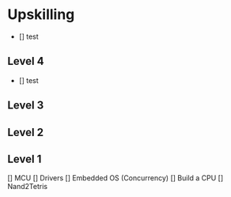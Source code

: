# Upskilling

- [] test


## Level 4
- [] test

## Level 3
## Level 2
## Level 1
  [] MCU
  [] Drivers
  [] Embedded OS (Concurrency)
  [] Build a CPU
  [] Nand2Tetris